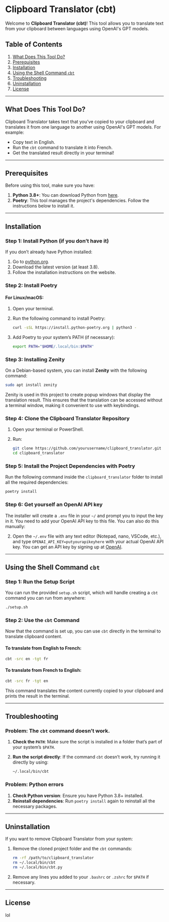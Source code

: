 # Clipboard Translator (cbt)

Welcome to **Clipboard Translator (cbt)**! This tool allows you to translate text from your clipboard between languages using OpenAI's GPT models.

## Table of Contents
1. [What Does This Tool Do?](#what-does-this-tool-do)
2. [Prerequisites](#prerequisites)
3. [Installation](#installation)
4. [Using the Shell Command `cbt`](#using-the-shell-command-cbt)
5. [Troubleshooting](#troubleshooting)
6. [Uninstallation](#uninstallation)
7. [License](#license)

---

## What Does This Tool Do?

Clipboard Translator takes text that you’ve copied to your clipboard and translates it from one language to another using OpenAI's GPT models. For example:
- Copy text in English.
- Run the `cbt` command to translate it into French.
- Get the translated result directly in your terminal!

---

## Prerequisites

Before using this tool, make sure you have:
1. **Python 3.8+**: You can download Python from [here](https://www.python.org/downloads/).
2. **Poetry**: This tool manages the project's dependencies. Follow the instructions below to install it.

---

## Installation

### Step 1: Install Python (if you don’t have it)

If you don’t already have Python installed:
1. Go to [python.org](https://www.python.org/downloads/).
2. Download the latest version (at least 3.8).
3. Follow the installation instructions on the website.

### Step 2: Install Poetry

#### For Linux/macOS:
1. Open your terminal.
2. Run the following command to install Poetry:

    ```bash
    curl -sSL https://install.python-poetry.org | python3 -
    ```

3. Add Poetry to your system’s PATH (if necessary):

    ```bash
    export PATH="$HOME/.local/bin:$PATH"
    ```

### Step 3: Installing Zenity

On a Debian-based system, you can install **Zenity** with the following command:

```bash
sudo apt install zenity
```

Zenity is used in this project to create popup windows that display the translation result. This ensures that the translation can be accessed without a terminal window, making it convenient to use with keybindings.

### Step 4: Clone the Clipboard Translator Repository

1. Open your terminal or PowerShell.
2. Run:

    ```bash
    git clone https://github.com/yourusername/clipboard_translator.git
    cd clipboard_translator
    ```

### Step 5: Install the Project Dependencies with Poetry

Run the following command inside the `clipboard_translator` folder to install all the required dependencies:

```bash
poetry install
```

### Step 6: Get yourself an OpenAI API key

The installer will create a `.env` file in your `~/` and prompt you to input the key in it. You need to add your OpenAI API key to this file. You can also do this manually:

2. Open the `~/.env` file with any text editor (Notepad, nano, VSCode, etc.), and type `OPENAI_API_KEY=putyourapikeyhere` with your actual OpenAI API key. You can get an API key by signing up at [OpenAI](https://beta.openai.com/signup/).

---

## Using the Shell Command `cbt`

### Step 1: Run the Setup Script

You can run the provided `setup.sh` script, which will handle creating a `cbt` command you can run from anywhere:

```bash
./setup.sh
```

### Step 2: Use the `cbt` Command

Now that the command is set up, you can use `cbt` directly in the terminal to translate clipboard content.

#### To translate from English to French:

```bash
cbt -src en -tgt fr
```

#### To translate from French to English:

```bash
cbt -src fr -tgt en
```

This command translates the content currently copied to your clipboard and prints the result in the terminal.

---

## Troubleshooting

### Problem: The `cbt` command doesn’t work.

1. **Check the `PATH`**: Make sure the script is installed in a folder that’s part of your system’s `$PATH`.
2. **Run the script directly**: If the command `cbt` doesn’t work, try running it directly by using:

    ```bash
    ~/.local/bin/cbt
    ```

### Problem: Python errors

1. **Check Python version**: Ensure you have Python 3.8+ installed.
2. **Reinstall dependencies**: Run `poetry install` again to reinstall all the necessary packages.

---

## Uninstallation

If you want to remove Clipboard Translator from your system:

1. Remove the cloned project folder and the `cbt` commands:

    ```bash
    rm -rf /path/to/clipboard_translator
    rm ~/.local/bin/cbt
    rm ~/.local/bin/cbt.py
    ```

2. Remove any lines you added to your `.bashrc` or `.zshrc` for `$PATH` if necessary.

---

## License

lol
